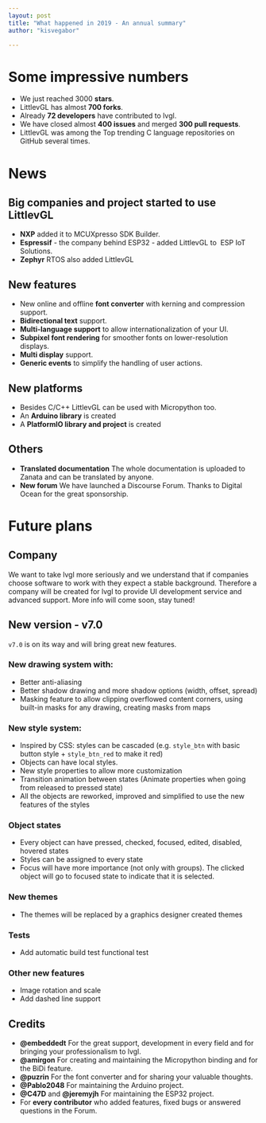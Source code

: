 ```yaml
---
layout: post
title: "What happened in 2019 - An annual summary"
author: "kisvegabor"

---
```


# Some impressive numbers

- We just reached 3000 **stars**.
- LittlevGL has almost **700 forks**.
- Already **72 developers** have contributed to lvgl.
- We have closed almost **400 issues** and merged **300 pull requests**.
- LittlevGL was among the Top trending C language repositories on GitHub several times.

# News 

## Big companies and project started to use LittlevGL
- **NXP** added it to MCUXpresso SDK Builder.
- **Espressif** - the company behind ESP32 - added LittlevGL to  ESP IoT Solutions.
- **Zephyr** RTOS also added LittlevGL

## New features
- New online and offline **font converter** with kerning and compression support.
- **Bidirectional text** support. 
- **Multi-language support** to allow internationalization of your UI. 
- **Subpixel font rendering** for smoother fonts on lower-resolution displays. 
- **Multi display** support.
- **Generic events** to simplify the handling of user actions.

## New platforms
- Besides C/C++ LittlevGL can be used with Micropython too.
- An **Arduino library** is created
- A **PlatformIO library and project** is created

## Others
- **Translated documentation** The whole documentation is uploaded to Zanata and can be translated by anyone.
- **New forum** We have launched a Discourse Forum. Thanks to Digital Ocean for the great sponsorship.

# Future plans

## Company

We want to take lvgl more seriously and we understand that if companies choose software to work with they expect a stable background. 
Therefore a company will be created for lvgl to provide UI development service and advanced support.
More info will come soon, stay tuned!


## New version - v7.0
`v7.0` is on its way and will bring great new features.

### New drawing system with:
- Better anti-aliasing
- Better shadow drawing and more shadow options (width, offset, spread) 
- Masking feature to allow clipping overflowed content corners, using built-in masks for any drawing, creating masks from maps 

### New style system:
- Inspired by CSS: styles can be cascaded (e.g. `style_btn` with basic button style + `style_btn_red` to make it red)
- Objects can have local styles.
- New style properties to allow more customization
- Transition animation between states (Animate properties when going from released to pressed state)
- All the objects are reworked, improved and simplified to use the new features of the styles 

### Object states
- Every object can have pressed, checked, focused, edited, disabled, hovered states
- Styles can be assigned to every state
- Focus will have more importance (not only with groups). The clicked object will go to focused state to indicate that it is selected.

### New themes
- The themes will be replaced by a graphics designer created themes

### Tests
- Add automatic build test functional test 

### Other new features
- Image rotation and scale
- Add dashed line support
  
  
## Credits
- **@embeddedt** For the great support, development in every field and for bringing your professionalism to lvgl. 
- **@amirgon** For creating and maintaining the Micropython binding and for the BiDi feature.
- **@puzrin** For the font converter and for sharing your valuable thoughts.
- **@Pablo2048** For maintaining the Arduino project.
- **@C47D** and **@jeremyjh** For maintaining the ESP32 project.
- For **every contributor** who added features, fixed bugs or answered questions in the Forum.

